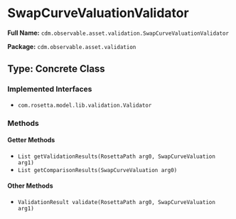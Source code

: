 # SwapCurveValuationValidator

**Full Name:** `cdm.observable.asset.validation.SwapCurveValuationValidator`

**Package:** `cdm.observable.asset.validation`

## Type: Concrete Class

### Implemented Interfaces

- `com.rosetta.model.lib.validation.Validator`

### Methods

#### Getter Methods

- `List getValidationResults(RosettaPath arg0, SwapCurveValuation arg1)`
- `List getComparisonResults(SwapCurveValuation arg0)`

#### Other Methods

- `ValidationResult validate(RosettaPath arg0, SwapCurveValuation arg1)`

